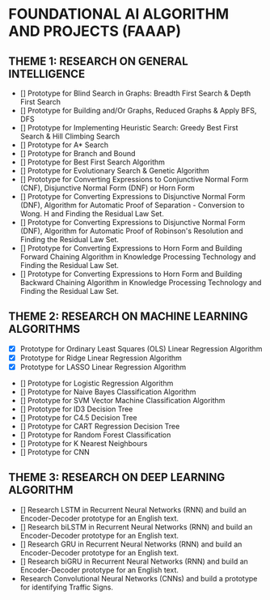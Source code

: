 # FOUNDATIONAL AI ALGORITHM AND PROJECTS (FAAAP)

## THEME 1: RESEARCH ON GENERAL INTELLIGENCE
- [] Prototype for Blind Search in Graphs: Breadth First Search & Depth First Search
- [] Prototype for Building and/Or Graphs, Reduced Graphs & Apply BFS, DFS
- [] Prototype for Implementing Heuristic Search: Greedy Best First Search & Hill Climbing Search
- [] Prototype for A* Search
- [] Prototype for Branch and Bound
- [] Prototype for Best First Search Algorithm
- [] Prototype for Evolutionary Search & Genetic Algorithm
- [] Prototype for Converting Expressions to Conjunctive Normal Form (CNF), Disjunctive Normal Form (DNF) or Horn Form
- [] Prototype for Converting Expressions to Disjunctive Normal Form (DNF), Algorithm for Automatic Proof of Separation - Conversion to Wong. H and Finding the Residual Law Set.
- [] Prototype for Converting Expressions to Disjunctive Normal Form (DNF), Algorithm for Automatic Proof of Robinson's Resolution and Finding the Residual Law Set.
- [] Prototype for Converting Expressions to Horn Form and Building Forward Chaining Algorithm in Knowledge Processing Technology and Finding the Residual Law Set.
- [] Prototype for Converting Expressions to Horn Form and Building Backward Chaining Algorithm in Knowledge Processing Technology and Finding the Residual Law Set.

## THEME 2: RESEARCH ON MACHINE LEARNING ALGORITHMS
- [x] Prototype for Ordinary Least Squares (OLS) Linear Regression Algorithm
- [x] Prototype for Ridge Linear Regression Algorithm
- [x] Prototype for LASSO Linear Regression Algorithm
- [] Prototype for Logistic Regression Algorithm
- [] Prototype for Naive Bayes Classification Algorithm
- [] Prototype for SVM Vector Machine Classification Algorithm
- [] Prototype for ID3 Decision Tree
- [] Prototype for C4.5 Decision Tree
- [] Prototype for CART Regression Decision Tree
- [] Prototype for Random Forest Classification
- [] Prototype for K Nearest Neighbours
- [] Prototype for CNN

## THEME 3: RESEARCH ON DEEP LEARNING ALGORITHM
- [] Research LSTM in Recurrent Neural Networks (RNN) and build an Encoder-Decoder prototype for an English text.
- [] Research biLSTM in Recurrent Neural Networks (RNN) and build an Encoder-Decoder prototype for an English text.
- [] Research GRU in Recurrent Neural Networks (RNN) and build an Encoder-Decoder prototype for an English text.
- [] Research biGRU in Recurrent Neural Networks (RNN) and build an Encoder-Decoder prototype for an English text.
- Research Convolutional Neural Networks (CNNs) and build a prototype for identifying Traffic Signs.